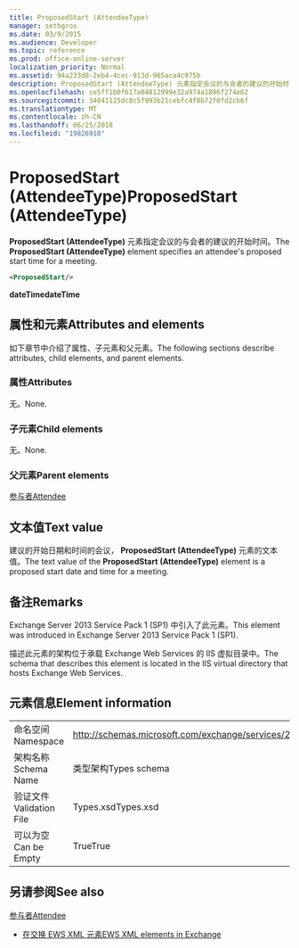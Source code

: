```yaml
---
title: ProposedStart (AttendeeType)
manager: sethgros
ms.date: 03/9/2015
ms.audience: Developer
ms.topic: reference
ms.prod: office-online-server
localization_priority: Normal
ms.assetid: 94a233d8-2eb4-4cec-913d-965aca4c975b
description: ProposedStart (AttendeeType) 元素指定会议的与会者的建议的开始时间。
ms.openlocfilehash: ce5ff1b0f617a04812999e32a974a1896f274e62
ms.sourcegitcommit: 34041125dc8c5f993b21cebfc4f8b72f0fd2cb6f
ms.translationtype: MT
ms.contentlocale: zh-CN
ms.lasthandoff: 06/25/2018
ms.locfileid: "19826910"
---
```

# <a name="proposedstart-attendeetype"></a><span data-ttu-id="197b6-103">ProposedStart (AttendeeType)</span><span class="sxs-lookup"><span data-stu-id="197b6-103">ProposedStart (AttendeeType)</span></span>

<span data-ttu-id="197b6-104">**ProposedStart (AttendeeType)** 元素指定会议的与会者的建议的开始时间。</span><span class="sxs-lookup"><span data-stu-id="197b6-104">The **ProposedStart (AttendeeType)** element specifies an attendee's proposed start time for a meeting.</span></span> 
  
```XML
<ProposedStart/>
```

 <span data-ttu-id="197b6-105">**dateTime**</span><span class="sxs-lookup"><span data-stu-id="197b6-105">**dateTime**</span></span>
## <a name="attributes-and-elements"></a><span data-ttu-id="197b6-106">属性和元素</span><span class="sxs-lookup"><span data-stu-id="197b6-106">Attributes and elements</span></span>

<span data-ttu-id="197b6-107">如下章节中介绍了属性、子元素和父元素。</span><span class="sxs-lookup"><span data-stu-id="197b6-107">The following sections describe attributes, child elements, and parent elements.</span></span>
  
### <a name="attributes"></a><span data-ttu-id="197b6-108">属性</span><span class="sxs-lookup"><span data-stu-id="197b6-108">Attributes</span></span>

<span data-ttu-id="197b6-109">无。</span><span class="sxs-lookup"><span data-stu-id="197b6-109">None.</span></span>
  
### <a name="child-elements"></a><span data-ttu-id="197b6-110">子元素</span><span class="sxs-lookup"><span data-stu-id="197b6-110">Child elements</span></span>

<span data-ttu-id="197b6-111">无。</span><span class="sxs-lookup"><span data-stu-id="197b6-111">None.</span></span>
  
### <a name="parent-elements"></a><span data-ttu-id="197b6-112">父元素</span><span class="sxs-lookup"><span data-stu-id="197b6-112">Parent elements</span></span>

[<span data-ttu-id="197b6-113">参与者</span><span class="sxs-lookup"><span data-stu-id="197b6-113">Attendee</span></span>](attendee.md)
  
## <a name="text-value"></a><span data-ttu-id="197b6-114">文本值</span><span class="sxs-lookup"><span data-stu-id="197b6-114">Text value</span></span>

<span data-ttu-id="197b6-115">建议的开始日期和时间的会议， **ProposedStart (AttendeeType)** 元素的文本值。</span><span class="sxs-lookup"><span data-stu-id="197b6-115">The text value of the **ProposedStart (AttendeeType)** element is a proposed start date and time for a meeting.</span></span> 
  
## <a name="remarks"></a><span data-ttu-id="197b6-116">备注</span><span class="sxs-lookup"><span data-stu-id="197b6-116">Remarks</span></span>

<span data-ttu-id="197b6-117">Exchange Server 2013 Service Pack 1 (SP1) 中引入了此元素。</span><span class="sxs-lookup"><span data-stu-id="197b6-117">This element was introduced in Exchange Server 2013 Service Pack 1 (SP1).</span></span>
  
<span data-ttu-id="197b6-118">描述此元素的架构位于承载 Exchange Web Services 的 IIS 虚拟目录中。</span><span class="sxs-lookup"><span data-stu-id="197b6-118">The schema that describes this element is located in the IIS virtual directory that hosts Exchange Web Services.</span></span>
  
## <a name="element-information"></a><span data-ttu-id="197b6-119">元素信息</span><span class="sxs-lookup"><span data-stu-id="197b6-119">Element information</span></span>

|||
|:-----|:-----|
|<span data-ttu-id="197b6-120">命名空间</span><span class="sxs-lookup"><span data-stu-id="197b6-120">Namespace</span></span>  <br/> |http://schemas.microsoft.com/exchange/services/2006/types  <br/> |
|<span data-ttu-id="197b6-121">架构名称</span><span class="sxs-lookup"><span data-stu-id="197b6-121">Schema Name</span></span>  <br/> |<span data-ttu-id="197b6-122">类型架构</span><span class="sxs-lookup"><span data-stu-id="197b6-122">Types schema</span></span>  <br/> |
|<span data-ttu-id="197b6-123">验证文件</span><span class="sxs-lookup"><span data-stu-id="197b6-123">Validation File</span></span>  <br/> |<span data-ttu-id="197b6-124">Types.xsd</span><span class="sxs-lookup"><span data-stu-id="197b6-124">Types.xsd</span></span>  <br/> |
|<span data-ttu-id="197b6-125">可以为空</span><span class="sxs-lookup"><span data-stu-id="197b6-125">Can be Empty</span></span>  <br/> |<span data-ttu-id="197b6-126">True</span><span class="sxs-lookup"><span data-stu-id="197b6-126">True</span></span>  <br/> |
   
## <a name="see-also"></a><span data-ttu-id="197b6-127">另请参阅</span><span class="sxs-lookup"><span data-stu-id="197b6-127">See also</span></span>



[<span data-ttu-id="197b6-128">参与者</span><span class="sxs-lookup"><span data-stu-id="197b6-128">Attendee</span></span>](attendee.md)


- [<span data-ttu-id="197b6-129">在交换 EWS XML 元素</span><span class="sxs-lookup"><span data-stu-id="197b6-129">EWS XML elements in Exchange</span></span>](ews-xml-elements-in-exchange.md)

